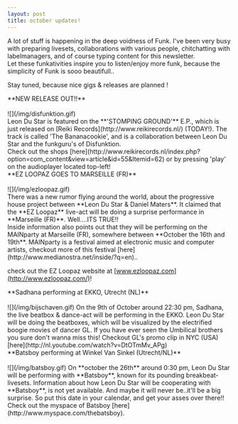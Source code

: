 ```yaml
---
layout: post
title: october updates!
---
```

A lot of stuff is happening in the deep voidness of Funk. I've been very busy with preparing livesets, collaborations with various people, chitchatting with labelmanagers, and of course typing content for this newsletter.   
Let these funkativities inspire you to listen/enjoy more funk, because the simplicity of Funk is sooo beautifull..   
  
 Stay tuned, because nice gigs & releases are planned !


<div>**NEW RELEASE OUT!!**
</div>
<div> 
</div>
<div>![](/img/disfunktion.gif)
</div>
<div> Leon Du Star is featured on the **'STOMPING GROUND'** E.P., which is just released on [Reiki Records](http://www.reikirecords.nl/) (TODAY!).   
The track is called 'The Bananacookie', and is a collaboration between Leon Du Star and the funkguru's of Disfunktion. 
</div>
<div>Check out the shops [here](http://www.reikirecords.nl/index.php?option=com_content&view=article&id=55&Itemid=62) or by pressing 'play' on the audioplayer located top-left! 
</div>  

<div>  
**EZ LOOPAZ GOES TO MARSEILLE (FR)**
</div>
<div> 
</div>
<div>![](/img/ezloopaz.gif)
</div>
<div> There was a new rumor flying around the world, about the progressive house project between **Leon Du Star & Daniel Maters**. It claimed that the **EZ Loopaz** live-act will be doing a surprise performance in **Marseille (FR)**. Well....ITS TRUE!! 
</div>
<div>Inside information also points out that they will be performing on the MAINparty at Marseille (FR), somewhere between **October the 16th and 19th**. MAINparty is a festival aimed at electronic music and computer artists, checkout more of this festival [here](http://www.medianostra.net/inside/?q=en)..   
  
 check out the EZ Loopaz website at [www.ezloopaz.com](http://www.ezloopaz.com/)! 
</div>  

<div>  
**Sadhana performing at EKKO, Utrecht (NL)**
</div>
<div> 
</div>![](/img/bijschaven.gif) On the 9th of October around 22:30 pm, Sadhana, the live beatbox & dance-act will be performing in the EKKO. Leon Du Star will be doing the beatboxes, which will be visualized by the electrified boogie movies of dancer GL. If you have ever seen the Umbilical brothers you sure don't wanna miss this!  
 Checkout GL's promo clip in NYC (USA) [here](http://nl.youtube.com/watch?v=DtOTmMv_APg)  

<div>  
**Batsboy performing at Winkel Van Sinkel (Utrecht/NL)**
</div>
<div> 
</div>
<div>![](/img/batsboy.gif) On **october the 26th** around 0:30 pm, Leon Du Star will be performing with **Batsboy**, known for its pounding breakbeat-livesets. Information about how Leon Du Star will be cooperating with **Batsboy**, is not yet available. And maybe it will never be..it'll be a big surprise. So put this date in your calendar, and get your asses over there!!  
 Check out the myspace of Batsboy [here](http://www.myspace.com/thebatsboy). 
</div>